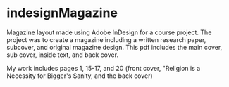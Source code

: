 # indesignMagazine
Magazine layout made using Adobe InDesign for a course project.  The project was to create a magazine including a written research paper, subcover, and original magazine design.  This pdf includes the main cover, sub cover, inside text, and back cover.  

My work includes pages 1, 15-17, and 20 (front cover, "Religion is a Necessity for Bigger's Sanity, and the back cover)
